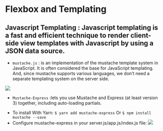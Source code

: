 # Flexbox and Templating
## Javascript Templating : Javascript templating is a fast and efficient technique to render client-side view templates with Javascript by using a JSON data source.
- `mustache.js` : is an implementation of the mustache template system in JavaScript. It is often considered the base for JavaScript templating. And, since mustache supports various languages, we don’t need a separate templating system on the server side.

![](https://www.elated.com/res/Image/articles/development/easy-html-templates-with-mustache/simple-demo.png)

- `Mustache-Express` :lets you use Mustache and Express (at least version 3) together, including auto-loading partials.

* To install With Yarn: `$ yarn add mustache-express` Or `$ npm install mustache --save`
* Configure mustache-express in your server.js/app.js/index.js file:
 ![](https://miro.medium.com/max/700/1*ES10lxr7tdRFVEKcRAgLEw.png)



